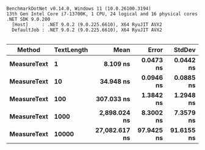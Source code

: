 ```

BenchmarkDotNet v0.14.0, Windows 11 (10.0.26100.3194)
13th Gen Intel Core i7-13700K, 1 CPU, 24 logical and 16 physical cores
.NET SDK 9.0.200
  [Host]     : .NET 9.0.2 (9.0.225.6610), X64 RyuJIT AVX2
  DefaultJob : .NET 9.0.2 (9.0.225.6610), X64 RyuJIT AVX2


```
| Method      | TextLength | Mean          | Error      | StdDev     |
|------------ |----------- |--------------:|-----------:|-----------:|
| **MeasureText** | **1**          |      **8.109 ns** |  **0.0473 ns** |  **0.0442 ns** |
| **MeasureText** | **10**         |     **34.948 ns** |  **0.0946 ns** |  **0.0885 ns** |
| **MeasureText** | **100**        |    **307.033 ns** |  **1.3842 ns** |  **1.2948 ns** |
| **MeasureText** | **1000**       |  **2,898.024 ns** |  **8.3002 ns** |  **7.3579 ns** |
| **MeasureText** | **10000**      | **27,082.617 ns** | **97.9425 ns** | **91.6155 ns** |
